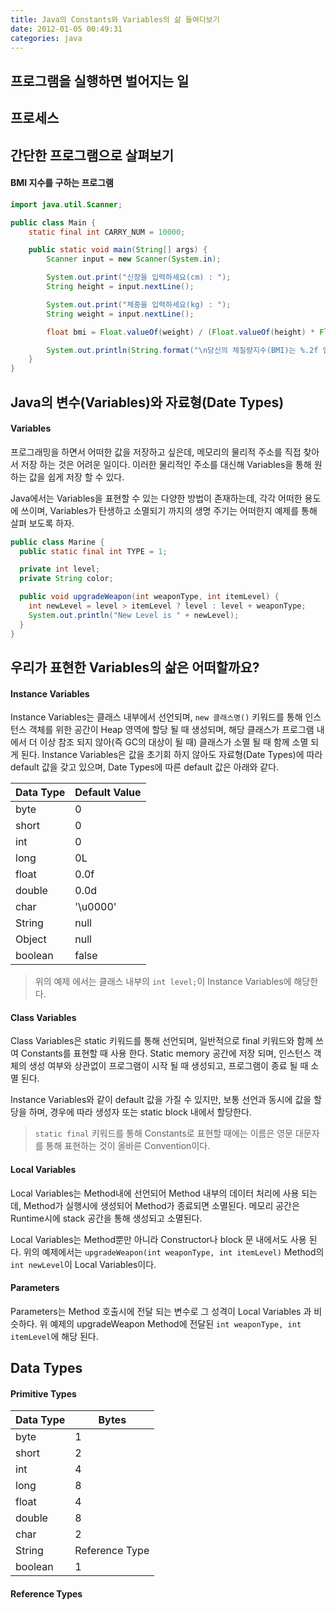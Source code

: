 ```yaml
---
title: Java의 Constants와 Variables의 삶 들여다보기
date: 2012-01-05 00:49:31
categories: java
---
```

## 프로그램을 실행하면 벌어지는 일

## 프로세스

## 간단한 프로그램으로 살펴보기

#### BMI 지수를 구하는 프로그램

```java
import java.util.Scanner;

public class Main {
    static final int CARRY_NUM = 10000;

    public static void main(String[] args) {
        Scanner input = new Scanner(System.in);

        System.out.print("신장을 입력하세요(cm) : ");
        String height = input.nextLine();

        System.out.print("체중을 입력하세요(kg) : ");
        String weight = input.nextLine();

        float bmi = Float.valueOf(weight) / (Float.valueOf(height) * Float.valueOf(height)) * CARRY_NUM;

        System.out.println(String.format("\n당신의 체질량지수(BMI)는 %.2f 입니다.", bmi));
    }
}
```

## Java의 변수(Variables)와 자료형(Date Types)

#### Variables

프로그래밍을 하면서 어떠한 값을 저장하고 싶은데, 메모리의 물리적 주소를 직접 찾아서 저장 하는 것은 어려운 일이다. 이러한 물리적인 주소를 대신해 Variables을 통해 원하는 값을 쉽게 저장 할 수 있다.

Java에서는 Variables을 표현할 수 있는 다양한 방법이 존재하는데, 각각 어떠한 용도에 쓰이며, Variables가 탄생하고 소멸되기 까지의 생명 주기는 어떠한지 예제를 통해 살펴 보도록 하자.

```java
public class Marine {
  public static final int TYPE = 1;

  private int level;
  private String color;

  public void upgradeWeapon(int weaponType, int itemLevel) {
    int newLevel = level > itemLevel ? level : level + weaponType;
    System.out.println("New Level is " + newLevel);
  }
}
```

## 우리가 표현한 Variables의 삶은 어떠할까요?

#### Instance Variables

Instance Variables는 클래스 내부에서 선언되며, `new 클래스명()` 키워드를 통해 인스턴스 객체를 위한 공간이 Heap 영역에 할당 될 때 생성되며, 해당 클래스가 프로그램 내에서 더 이상 참조 되지 않아(즉 GC의 대상이 될 때) 클래스가 소멸 될 때 함께 소멸 되게 된다. Instance Variables은 값을 초기회 하지 않아도 자료형(Date Types)에 따라 default 값을 갖고 있으며, Date Types에 따른 default 값은 아래와 같다.

Data Type | Default Value
--|--
byte | 0
short | 0
int | 0
long | 0L
float | 0.0f
double | 0.0d
char | '\u0000'
String | null
Object | null
boolean | false

> 위의 예제 에서는 클래스 내부의 `int level;`이 Instance Variables에 해당한다.

#### Class Variables

Class Variables은 static 키워드를 통해 선언되며, 일반적으로 final 키워드와 함께 쓰여 Constants를 표현할 때 사용 한다. Static memory 공간에 저장 되며, 인스턴스 객체의 생성 여부와 상관없이 프로그램이 시작 될 때 생성되고, 프로그램이 종료 될 때 소멸 된다.

Instance Variables와 같이 default 값을 가질 수 있지만, 보통 선언과 동시에 값을 할당을 하며, 경우에 따라 생성자 또는 static block 내에서 할당한다.

> `static final` 키워드를 통해 Constants로 표현할 때에는 이름은 영문 대문자를 통해 표현하는 것이 올바른 Convention이다.


#### Local Variables

Local Variables는 Method내에 선언되어 Method 내부의 데이터 처리에 사용 되는데, Method가 실행시에 생성되어 Method가 종료되면 소멸된다. 메모리 공간은 Runtime시에 stack 공간을 통해 생성되고 소멸된다.

Local Variables는 Method뿐만 아니라 Constructor나 block 문 내에서도 사용 된다. 위의 예제에서는 `upgradeWeapon(int weaponType, int itemLevel)` Method의 `int newLevel`이 Local Variables이다.

#### Parameters

Parameters는 Method 호출시에 전달 되는 변수로 그 성격이 Local Variables 과 비슷하다. 위 예제의 upgradeWeapon Method에 전달된 `int weaponType, int itemLevel`에 해당 된다.

## Data Types

#### Primitive Types

Data Type | Bytes
--|--
byte | 1
short | 2
int | 4
long | 8
float | 4
double | 8
char | 2
String | Reference Type
boolean | 1

#### Reference Types
